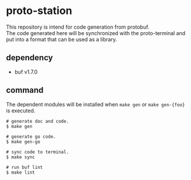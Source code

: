 # proto-station

This repository is intend for code generation from protobuf.  
The code generated here will be synchronized with the proto-terminal and put into a format that can be used as a library.

## dependency
* buf v1.7.0

## command

The dependent modules will be installed when `make gen` or `make gen-{foo}` is executed.

```shell script
# generate doc and code. 
$ make gen

# generate go code. 
$ make gen-go

# sync code to terminal. 
$ make sync

# run buf lint
$ make lint
```
